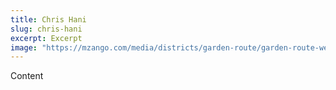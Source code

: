 ```yaml
---
title: Chris Hani
slug: chris-hani
excerpt: Excerpt
image: "https://mzango.com/media/districts/garden-route/garden-route-western-cape.jpg"
---
```

Content